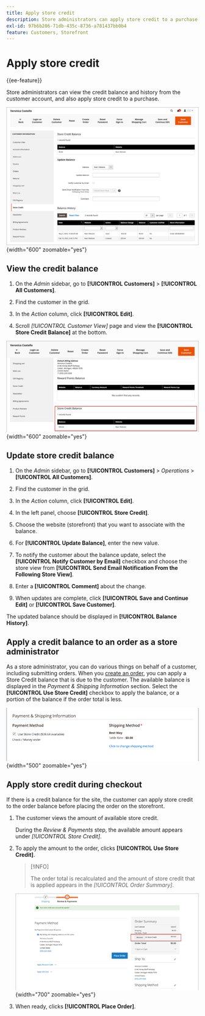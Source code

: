 ```yaml
---
title: Apply store credit
description: Store administrators can apply store credit to a purchase.
exl-id: 97b6b206-71db-435c-8736-a781437bb0b4
feature: Customers, Storefront
---
```

# Apply store credit

{{ee-feature}}

Store administrators can view the credit balance and history from the customer account, and also apply store credit to a purchase.

![Customer credit balance and history](assets/store-credit-balance-history.png){width="600" zoomable="yes"}

## View the credit balance

1. On the _Admin_ sidebar, go to **[!UICONTROL Customers]** > **[!UICONTROL All Customers]**.

1. Find the customer in the grid.

1. In the _Action_ column, click **[!UICONTROL Edit]**.

1. Scroll _[!UICONTROL Customer View]_ page and view the **[!UICONTROL Store Credit Balance]** at the bottom.

![Store Credit Balance](assets/store-credit-balance.png){width="600" zoomable="yes"}

## Update store credit balance

1. On the _Admin_ sidebar, go to **[!UICONTROL Customers]** > _Operations_ > **[!UICONTROL All Customers]**.

1. Find the customer in the grid.

1. In the _Action_ column, click **[!UICONTROL Edit]**.

1. In the left panel, choose **[!UICONTROL Store Credit]**.

1. Choose the website (storefront) that you want to associate with the balance.

1. For **[!UICONTROL Update Balance]**, enter the new value.

1. To notify the customer about the balance update, select the **[!UICONTROL Notify Customer by Email]** checkbox and choose the store view from **[!UICONTROL Send Email Notification From the Following Store View]**.

1. Enter a **[!UICONTROL Comment]** about the change.

1. When updates are complete, click **[!UICONTROL Save and Continue Edit]** or **[!UICONTROL Save Customer]**.

The updated balance should be displayed in **[!UICONTROL Balance History]**.

## Apply a credit balance to an order as a store administrator

As a store administrator, you can do various things on behalf of a customer, including submitting orders. When you [create an order](../stores-purchase/customer-account-create-order.md), you can apply a Store Credit balance that is due to the customer. The available balance is displayed in the _Payment & Shipping Information_ section. Select the **[!UICONTROL Use Store Credit]** checkbox to apply the balance, or a portion of the balance if the order total is less.

![Apply the store credit balance to the order](assets/store-credit-apply.png){width="500" zoomable="yes"}

## Apply store credit during checkout

If there is a credit balance for the site, the customer can apply store credit to the order balance before placing the order on the storefront.

1. The customer views the amount of available store credit.

   During the _Review & Payments_ step, the available amount appears under _[!UICONTROL Store Credit]_.

1. To apply the amount to the order, clicks **[!UICONTROL Use Store Credit]**.

   >[!INFO]
   >
   >The order total is recalculated and the amount of store credit that is applied appears in the _[!UICONTROL Order Summary]_.

   ![Store credit balance applied to the order](assets/store-credit-checkout.png){width="700" zoomable="yes"}

1. When ready, clicks **[!UICONTROL Place Order]**.

